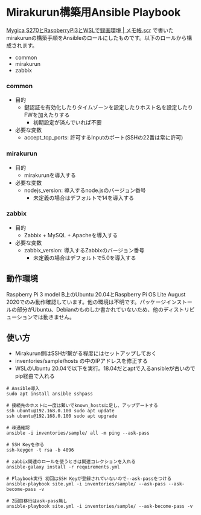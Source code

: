 # Mirakurun構築用Ansible Playbook

[Mygica S270とRaspberryPi3とWSLで録画環境 | メモ帳.scr](https://maeda577.github.io/2020/08/23/s270.html) で書いたmirakurunの構築手順をAnsibleのロールにしたものです。以下のロールから構成されます。
* common
* mirakurun
* zabbix

### common
* 目的
    * 鍵認証を有効化したりタイムゾーンを設定したりホスト名を設定したりFWを加えたりする
        * 初期設定が済んでいれば不要
* 必要な変数
    * accept_tcp_ports: 許可するInputのポート(SSHの22番は常に許可)

### mirakurun
* 目的
    * mirakurunを導入する
* 必要な変数
    * nodejs_version: 導入するnode.jsのバージョン番号
        * 未定義の場合はデフォルトで14を導入する

### zabbix
* 目的
    * Zabbix + MySQL + Apacheを導入する
* 必要な変数
    * zabbix_version: 導入するZabbixのバージョン番号
        * 未定義の場合はデフォルトで5.0を導入する

動作環境
-----------------------
Raspberry Pi 3 model B上のUbuntu 20.04とRaspberry Pi OS Lite August 2020でのみ動作確認しています。他の環境は不明です。パッケージインストールの部分がUbuntu、Debianのものしか書かれていないため、他のディストリビューションでは動きません。

使い方
-----------------------
* Mirakurun側はSSHが繋がる程度にはセットアップしておく
* inventories/sample/hosts の中のIPアドレスを修正する
* WSLのUbuntu 20.04で以下を実行。18.04だとaptで入るansibleが古いのでpip経由で入れる
``` shell
# Ansible導入
sudo apt install ansible sshpass

# 接続先のホストに一度は繋いでknown_hostsに足し、アップデートする
ssh ubuntu@192.168.0.100 sudo apt update
ssh ubuntu@192.168.0.100 sudo apt upgrade

# 疎通確認
ansible -i inventories/sample/ all -m ping --ask-pass

# SSH Keyを作る
ssh-keygen -t rsa -b 4096

# zabbix関連のロールを使うときは関連コレクションを入れる
ansible-galaxy install -r requirements.yml

# Playbook実行 初回はSSH Keyが登録されていないので--ask-passをつける
ansible-playbook site.yml -i inventories/sample/ --ask-pass --ask-become-pass -v

# 2回目移行はask-pass無し
ansible-playbook site.yml -i inventories/sample/ --ask-become-pass -v
```
